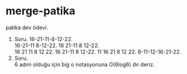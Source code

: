 # merge-patika
patika dev ödevi. 
1. Soru. 
16-21-11-8-12-22.  
16-21-11    8-12-22. 
16  21-11    8 12-22.  
16 21 11 8 12 22. 
16 21-11  8  12-22. 
11 16 21 8 12 22. 
8-11-12-16-21-22. 
2. Soru.  
6 adım olduğu için big o notasyonuna O(6log6) dır deriz.
